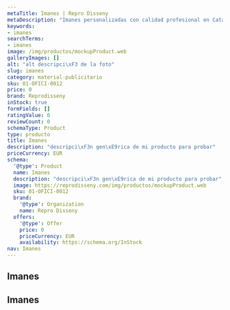 ```yaml
---
metaTitle: Imanes | Repro Disseny
metaDescription: "Imanes personalizadas con calidad profesional en Catalu\xF1a."
keywords:
- imanes
searchTerms:
- imanes
image: /img/productos/mockupProduct.web
galleryImages: []
alt: "alt descripci\xF3 de la foto"
slug: imanes
category: material-publicitario
sku: 01-OFICI-0012
price: 0
brand: Reprodisseny
inStock: true
formFields: []
ratingValue: 0
reviewCount: 0
schemaType: Product
type: producto
title: Imanes
description: "descripci\xF3n gen\xE9rica de mi producto para probar"
priceCurrency: EUR
schema:
  '@type': Product
  name: Imanes
  description: "descripci\xF3n gen\xE9rica de mi producto para probar"
  image: https://reprodisseny.com/img/productos/mockupProduct.web
  sku: 01-OFICI-0012
  brand:
    '@type': Organization
    name: Repro Disseny
  offers:
    '@type': Offer
    price: 0
    priceCurrency: EUR
    availability: https://schema.org/InStock
nav: Imanes
---
```


## Imanes

## Imanes
